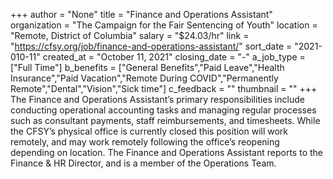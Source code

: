 +++
author = "None"
title = "Finance and Operations Assistant"
organization = "The Campaign for the Fair Sentencing of Youth"
location = "Remote, District of Columbia"
salary = "$24.03/hr"
link = "https://cfsy.org/job/finance-and-operations-assistant/"
sort_date = "2021-010-11"
created_at = "October 11, 2021"
closing_date = "-"
a_job_type = ["Full Time"]
b_benefits = ["General Benefits","Paid Leave","Health Insurance","Paid Vacation","Remote During COVID","Permanently Remote","Dental","Vision","Sick time"]
c_feedback = ""
thumbnail = ""
+++
The Finance and Operations Assistant’s primary responsibilities include conducting operational accounting tasks and managing regular processes such as consultant payments, staff reimbursements, and timesheets. While the CFSY’s physical office is currently closed this position will work remotely, and may work remotely following the office’s reopening depending on location. The Finance and Operations Assistant reports to the Finance & HR Director, and is a member of the Operations Team.